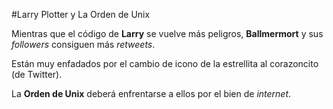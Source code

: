 #Larry Plotter y La Orden de Unix

Mientras que el código de **Larry** se vuelve más peligros,
**Ballmermort** y sus *followers* consiguen más *retweets*.

Están muy enfadados por el cambio de icono de la estrellita al corazoncito (de Twitter).

La **Orden de Unix** deberá enfrentarse a ellos por el bien de *internet*.

